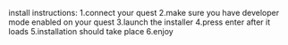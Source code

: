 install instructions:
1.connect your quest
2.make sure you have developer mode enabled on your quest
3.launch the installer
4.press enter after it loads
5.installation should take place
6.enjoy
